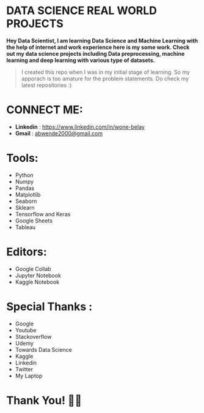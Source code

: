 # DATA SCIENCE REAL WORLD PROJECTS

**Hey Data Scientist, I am learning Data Science and Machine Learning with the help of internet and work experience here is my some work. Check out my data science projects including Data preprocessing, machine learning and deep learning with various type of datasets.**

> I created this repo when I was in my initial stage of learning. So my apporach is too amature for the problem statements. Do check my latest repositories :)

# CONNECT ME:
- **Linkedin** : https://www.linkedin.com/in/wone-belay
- **Gmail** : abwende2000@gmail.com

# Tools:
- Python
- Numpy
- Pandas
- Matplotlib
- Seaborn
- Sklearn
- Tensorflow and Keras
- Google Sheets
- Tableau

# Editors:
- Google Collab
- Jupyter Notebook
- Kaggle Notebook

# Special Thanks :
- Google
- Youtube
- Stackoverflow
- Udemy
- Towards Data Science
- Kaggle
- Linkedin
- Twitter
- My Laptop



# Thank You! 🚀👻
